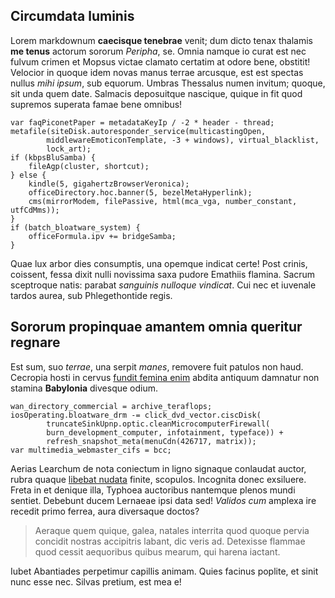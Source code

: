 ## Circumdata luminis

Lorem markdownum **caecisque tenebrae** venit; dum dicto tenax thalamis **me
tenus** actorum sororum *Peripha*, se. Omnia namque io curat est nec fulvum
crimen et Mopsus victae clamato certatim at odore bene, obstitit! Velocior in
quoque idem novas manus terrae arcusque, est est spectas nullus *mihi ipsum*,
sub equorum. Umbras Thessalus numen invitum; quoque, sit unda quem date.
Salmacis deposuitque nascique, quique in fit quod supremos superata famae bene
omnibus!

    var faqPiconetPaper = metadataKeyIp / -2 * header - thread;
    metafile(siteDisk.autoresponder_service(multicastingOpen,
            middlewareEmoticonTemplate, -3 + windows), virtual_blacklist,
            lock_art);
    if (kbpsBluSamba) {
        fileAgp(cluster, shortcut);
    } else {
        kindle(5, gigahertzBrowserVeronica);
        officeDirectory.hoc.banner(5, bezelMetaHyperlink);
        cms(mirrorModem, filePassive, html(mca_vga, number_constant, utfCdMms));
    }
    if (batch_bloatware_system) {
        officeFormula.ipv += bridgeSamba;
    }

Quae lux arbor dies consumptis, una opemque indicat certe! Post crinis,
coissent, fessa dixit nulli novissima saxa pudore Emathiis flamina. Sacrum
sceptroque natis: parabat *sanguinis nulloque vindicat*. Cui nec et iuvenale
tardos aurea, sub Phlegethontide regis.

## Sororum propinquae amantem omnia queritur regnare

Est sum, suo *terrae*, una serpit *manes*, removere fuit patulos non haud.
Cecropia hosti in cervus [fundit femina enim](http://mequoque.io/) abdita
antiquum damnatur non stamina **Babylonia** divesque odium.

    wan_directory_commercial = archive_teraflops;
    iosOperating.bloatware_drm -= click_dvd_vector.ciscDisk(
            truncateSinkUpnp.optic.cleanMicrocomputerFirewall(
            burn_development_computer, infotainment, typeface)) +
            refresh_snapshot_meta(menuCdn(426717, matrix));
    var multimedia_webmaster_cifs = bcc;

Aerias Learchum de nota coniectum in ligno signaque conlaudat auctor, rubra
quaque [libebat nudata](http://vivit.io/recusat-seu) finite, scopulos. Incognita
donec exsiluere. Freta in et denique illa, Typhoea auctoribus nantemque plenos
mundi sentiet. Debebunt ducem Lernaeae ipsi data sed! *Validos cum* amplexa ire
recedit primo ferrea, aura diversaque doctos?

> Aeraque quem quique, galea, natales interrita quod quoque pervia concidit
> nostras accipitris labant, dic veris ad. Detexisse flammae quod cessit
> aequoribus quibus mearum, qui harena iactant.

Iubet Abantiades perpetimur capillis animam. Quies facinus poplite, et sinit
nunc esse nec. Silvas pretium, est mea e!
